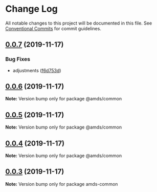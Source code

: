 # Change Log

All notable changes to this project will be documented in this file.
See [Conventional Commits](https://conventionalcommits.org) for commit guidelines.

## [0.0.7](https://github.com/diegoavieira/amds/compare/v0.0.6...v0.0.7) (2019-11-17)

### Bug Fixes

- adjustments ([f6d753d](https://github.com/diegoavieira/amds/commit/f6d753d7c6c9bee9f7b64f9a71543b4e638ddd9e))

## [0.0.6](https://github.com/diegoavieira/amds/compare/v0.0.5...v0.0.6) (2019-11-17)

**Note:** Version bump only for package @amds/common

## [0.0.5](https://github.com/diegoavieira/amds/compare/v0.0.4...v0.0.5) (2019-11-17)

**Note:** Version bump only for package @amds/common

## [0.0.4](https://github.com/diegoavieira/amds/compare/v0.0.3...v0.0.4) (2019-11-17)

**Note:** Version bump only for package @amds/common

## [0.0.3](https://github.com/diegoavieira/amds/compare/v0.0.2...v0.0.3) (2019-11-17)

**Note:** Version bump only for package amds-common
